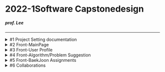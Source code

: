 # 2022-1Software Capstonedesign
##### prof. Lee
* * *

<details><summary>#1 Project Setting documentation</summary>
  
  - [JS 개발 환경 설정_기본](https://webnautes.tistory.com/1473)
  
  </details>

<details><summary>#2 Front-MainPage</summary><div markdown="1">
|문제점|해결방식|
|--|--|
|자바 코드에서 생성된 버튼 조작 어려움|xml에서 버튼 생성-자바 코드에서 R, R.id 활용해 버튼 정의 후 조작|
|새로고침 기능 부적절|데이터 커넥팅 스레드로 구현, 스레드 활용한 새로고침 기능 구현---스레드 실행, 정지 기능 활용 미흡|
  </details>

<details><summary>#3 Front-User Profile</summary>
  
  </details>

<details><summary>#4 Front-Algorithm/Problem Suggestion</summary>
  
  </details>

<details><summary>#5 Front-BaekJoon Assignments</summary>
  
  </details>

<details><summary>#6 Collaborations</summary>
  
  </details>
  
  
